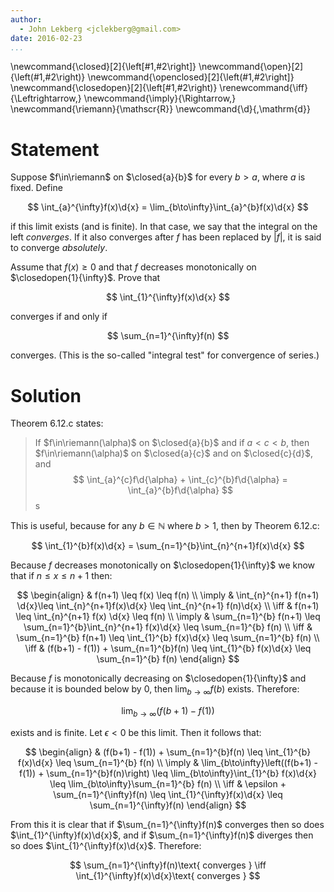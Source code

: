 ```yaml
---
author:
  - John Lekberg <jclekberg@gmail.com>
date: 2016-02-23
...
```


\newcommand{\closed}[2]{\left[#1,#2\right]}
\newcommand{\open}[2]{\left(#1,#2\right)}
\newcommand{\openclosed}[2]{\left(#1,#2\right]}
\newcommand{\closedopen}[2]{\left[#1,#2\right)}
\renewcommand{\iff}{\Leftrightarrow\,}
\newcommand{\imply}{\Rightarrow\,}
\newcommand{\riemann}{\mathscr{R}}
\newcommand{\d}{\,\mathrm{d}}

# Statement

Suppose $f\in\riemann$ on $\closed{a}{b}$ for every $b > a$, where $a$ is fixed.
Define

$$
\int_{a}^{\infty}f(x)\d{x} = \lim_{b\to\infty}\int_{a}^{b}f(x)\d{x}
$$

if this limit exists (and is finite).
In that case, we say that the integral on the left *converges*.
If it also converges after $f$ has been replaced by $|f|$, it is said to converge *absolutely*.

Assume that $f(x) \geq 0$ and that $f$ decreases monotonically on $\closedopen{1}{\infty}$.
Prove that

$$
\int_{1}^{\infty}f(x)\d{x}
$$

converges if and only if

$$
\sum_{n=1}^{\infty}f(n)
$$

converges.
(This is the so-called "integral test" for convergence of series.)

# Solution

Theorem 6.12.c states:

> If $f\in\riemann(\alpha)$ on $\closed{a}{b}$ and if $a < c < b$, then $f\in\riemann(\alpha)$ on $\closed{a}{c}$ and on $\closed{c}{d}$, and
$$
\int_{a}^{c}f\d{\alpha} + \int_{c}^{b}f\d{\alpha} = \int_{a}^{b}f\d{\alpha}
$$s

This is useful, because for any $b\in\mathbb{N}$ where $b > 1$, then by Theorem 6.12.c:

$$
  \int_{1}^{b}f(x)\d{x} = \sum_{n=1}^{b}\int_{n}^{n+1}f(x)\d{x}
$$

Because $f$ decreases monotonically on $\closedopen{1}{\infty}$ we know that if $n \leq x \leq n+1$ then:

$$
\begin{align}
  & f(n+1) \leq f(x) \leq f(n) \\
  \imply & \int_{n}^{n+1} f(n+1) \d{x}\leq \int_{n}^{n+1}f(x)\d{x} \leq \int_{n}^{n+1} f(n)\d{x} \\
  \iff & f(n+1) \leq \int_{n}^{n+1} f(x) \d{x} \leq f(n) \\
  \imply & \sum_{n=1}^{b} f(n+1) \leq \sum_{n=1}^{b}\int_{n}^{n+1} f(x)\d{x} \leq \sum_{n=1}^{b} f(n) \\
  \iff & \sum_{n=1}^{b} f(n+1) \leq \int_{1}^{b} f(x)\d{x} \leq \sum_{n=1}^{b} f(n) \\
  \iff & (f(b+1) - f(1)) + \sum_{n=1}^{b}f(n) \leq \int_{1}^{b} f(x)\d{x} \leq \sum_{n=1}^{b} f(n)
\end{align}
$$

Because $f$ is monotonically decreasing on $\closedopen{1}{\infty}$ and because it is bounded below by $0$, then $\lim_{b\to\infty}f(b)$ exists.
Therefore:

$$
\lim_{b\to\infty}(f(b+1) - f(1))
$$

exists and is finite.
Let $\epsilon < 0$ be this limit.
Then it follows that:

$$
\begin{align}
  & (f(b+1) - f(1)) + \sum_{n=1}^{b}f(n) \leq \int_{1}^{b} f(x)\d{x} \leq \sum_{n=1}^{b} f(n) \\
  \imply & \lim_{b\to\infty}\left((f(b+1) - f(1)) + \sum_{n=1}^{b}f(n)\right) \leq \lim_{b\to\infty}\int_{1}^{b} f(x)\d{x} \leq \lim_{b\to\infty}\sum_{n=1}^{b} f(n) \\
  \iff & \epsilon + \sum_{n=1}^{\infty}f(n) \leq \int_{1}^{\infty}f(x)\d{x} \leq \sum_{n=1}^{\infty}f(n)
\end{align}
$$

From this it is clear that if $\sum_{n=1}^{\infty}f(n)$ converges then so does $\int_{1}^{\infty}f(x)\d{x}$, and if $\sum_{n=1}^{\infty}f(n)$ diverges then so does $\int_{1}^{\infty}f(x)\d{x}$.
Therefore:

$$
  \sum_{n=1}^{\infty}f(n)\text{ converges } \iff  \int_{1}^{\infty}f(x)\d{x}\text{ converges }
$$
